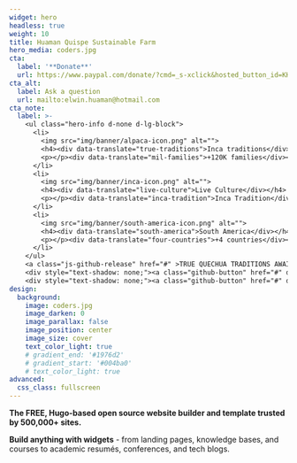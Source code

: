 ```yaml
---
widget: hero
headless: true
weight: 10
title: Huaman Quispe Sustainable Farm
hero_media: coders.jpg
cta:
  label: '**Donate**'
  url: https://www.paypal.com/donate/?cmd=_s-xclick&hosted_button_id=KHPEQU9LS9CGW&source=url
cta_alt:
  label: Ask a question
  url: mailto:elwin.huaman@hotmail.com
cta_note:
  label: >- 
    <ul class="hero-info d-none d-lg-block">
      <li>
        <img src="img/banner/alpaca-icon.png" alt="">
        <h4><div data-translate="true-traditions">Inca traditions</div></h4>
        <p></p><div data-translate="mil-families">+120K families</div><p></p>
      </li>
      <li>
        <img src="img/banner/inca-icon.png" alt="">
        <h4><div data-translate="live-culture">Live Culture</div></h4>
        <p></p><div data-translate="inca-tradition">Inca Tradition</div><p></p>
      </li>
      <li>
        <img src="img/banner/south-america-icon.png" alt="">
        <h4><div data-translate="south-america">South America</div></h4>
        <p></p><div data-translate="four-countries">+4 countries</div><p></p>
      </li>
    </ul>   
    <a class="js-github-release" href="#" >TRUE QUECHUA TRADITIONS AWAITS YOU<!-- V --></a>
    <div style="text-shadow: none;"><a class="github-button" href="#" data-icon="octicon-star" data-size="large" data-show-count="true" aria-label="Star">Quechua Traditions</a></div>
    <div style="text-shadow: none;"><a class="github-button" href="#" data-icon="octicon-star" data-size="large" data-show-count="true" aria-label="Star">Star the Academic template</a></div>
design:
  background:
    image: coders.jpg
    image_darken: 0
    image_parallax: false
    image_position: center
    image_size: cover
    text_color_light: true
    # gradient_end: '#1976d2'
    # gradient_start: '#004ba0'
    # text_color_light: true
advanced:
  css_class: fullscreen
---
```


**The FREE, Hugo-based open source website builder and template trusted by 500,000+ sites.**

**Build anything with widgets** - from landing pages, knowledge bases, and courses to academic resumés, conferences, and tech blogs.
